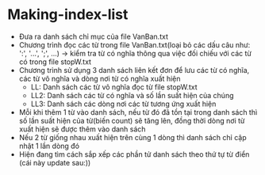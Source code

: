 # Making-index-list
- Đưa ra danh sách chỉ mục của file VanBan.txt
- Chương trình đọc các từ trong file VanBan.txt(loại bỏ các dấu câu như: ':', '...', ';', ...) -> kiểm tra từ có nghĩa thông qua việc đối chiếu với các từ có trong file stopW.txt
- Chương trình sử dụng 3 danh sách liên kết đơn để lưu các từ có nghĩa, các từ vô nghĩa và dòng nơi từ có nghĩa xuất hiện
  + LL: Danh sách các từ vô nghĩa đọc từ file stopW.txt
  + LL2: Danh sách các từ có nghĩa và số lần suất hiện của chúng
  + LL3: Danh sách các dòng nơi các từ tương ứng xuất hiện
- Mỗi khi thêm 1 từ vào danh sách, nếu từ đó đã tồn tại trong danh sách thì số lần suất hiện của từ(biến count) sẽ tăng lên, đồng thời dòng nơi từ xuất hiện sẽ được thêm vào danh sách
- Nếu 2 từ giống nhau xuất hiện trên cùng 1 dòng thì danh sách chỉ cập nhật 1 lần dòng đó
- Hiện đang tìm cách sắp xếp các phần tử danh sách theo thứ tự từ điển (cái này update sau:))
